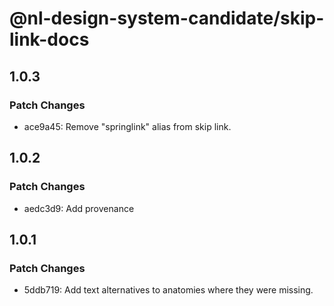 # @nl-design-system-candidate/skip-link-docs

## 1.0.3

### Patch Changes

- ace9a45: Remove "springlink" alias from skip link.

## 1.0.2

### Patch Changes

- aedc3d9: Add provenance

## 1.0.1

### Patch Changes

- 5ddb719: Add text alternatives to anatomies where they were missing.
